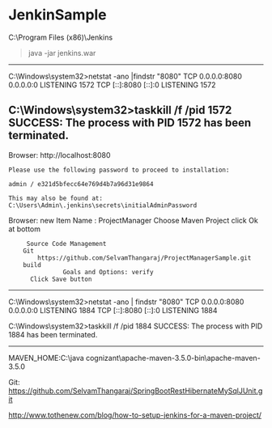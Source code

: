 # JenkinSample
C:\Program Files (x86)\Jenkins

>java -jar jenkins.war

----------------
C:\Windows\system32>netstat -ano |findstr "8080"
  TCP    0.0.0.0:8080           0.0.0.0:0              LISTENING       1572
  TCP    [::]:8080              [::]:0                 LISTENING       1572

C:\Windows\system32>taskkill /f /pid 1572
SUCCESS: The process with PID 1572 has been terminated.
-----------------------

Browser: http://localhost:8080


	Please use the following password to proceed to installation:

	admin / e321d5bfecc64e769d4b7a96d31e9864

	This may also be found at: C:\Users\Admin\.jenkins\secrets\initialAdminPassword

Browser: 
   new Item
         Name : ProjectManager
         Choose Maven Project
                      click Ok at bottom

         Source Code Management
		Git
			https://github.com/SelvamThangaraj/ProjectManagerSample.git
		build
                   Goals and Options: verify
          Click Save button
 
------------------------
C:\Windows\system32>netstat -ano | findstr "8080"
  TCP    0.0.0.0:8080           0.0.0.0:0              LISTENING       1884
  TCP    [::]:8080              [::]:0                 LISTENING       1884

C:\Windows\system32>taskkill /f /pid 1884
SUCCESS: The process with PID 1884 has been terminated.

----------------------------
MAVEN_HOME:C:\java cognizant\apache-maven-3.5.0-bin\apache-maven-3.5.0


Git: https://github.com/SelvamThangaraj/SpringBootRestHibernateMySqlJUnit.git

http://www.tothenew.com/blog/how-to-setup-jenkins-for-a-maven-project/
